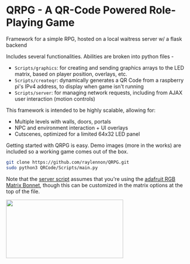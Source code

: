 # QRPG - A QR-Code Powered Role-Playing Game
Framework for a simple RPG, hosted on a local waitress server w/ a flask backend

Includes several functionalities. Abilities are broken into python files - 

- `Scripts/graphics`: for creating and sending graphics arrays to the LED matrix, based on player position, overlays, etc.
- `Scripts/createqr`: dynamically generates a QR Code from a raspberry pi's IPv4 address, to display when game isn't running
- `Scripts/server`: for managing network requests, including from AJAX user interaction (motion controls)

This framework is intended to be highly scalable, allowing for:
- Multiple levels with walls, doors, portals
- NPC and environment interaction + UI overlays
- Cutscenes, optimized for a limited 64x32 LED panel


Getting started with QRPG is easy. Demo images (more in the works) are included so a working game comes out of the box. 

```bash
git clone https://github.com/raylennon/QRPG.git
sudo python3 QRCode/Scripts/main.py
```
Note that the [server script](https://github.com/raylennon/QRPG/blob/main/Scripts/server.py) assumes that you're using the [adafruit RGB Matrix Bonnet](https://www.adafruit.com/product/2345), though this can be customized in the matrix options at the top of the file. 


<img src="https://i.ibb.co/4ZYXjK0/qrcode-big.png" height=160 width=320 />
